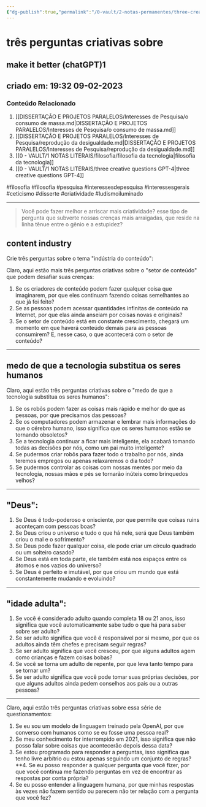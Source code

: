 ```yaml
---
{"dg-publish":true,"permalink":"/0-vault/2-notas-permanentes/three-creative-questions/","tags":["permanente","filosofia","pesquisa","interessesdepesquisa","interessesgerais","ceticismo","disserte","criatividade","ludismoiluminado"],"dgHomeLink":true,"dgShowLocalGraph":true,"dgShowFileTree":true,"dgEnableSearch":true}
---
```


# três perguntas criativas sobre

## make it better (chatGPT)1

## criado em: 19:32 09-02-2023

### Conteúdo Relacionado

1. [[DISSERTAÇÃO E PROJETOS PARALELOS/Interesses de Pesquisa/o consumo de massa.md\|DISSERTAÇÃO E PROJETOS PARALELOS/Interesses de Pesquisa/o consumo de massa.md]]
2. [[DISSERTAÇÃO E PROJETOS PARALELOS/Interesses de Pesquisa/reprodução da desigualdade.md\|DISSERTAÇÃO E PROJETOS PARALELOS/Interesses de Pesquisa/reprodução da desigualdade.md]]
3. [[0 - VAULT/1 NOTAS LITERAIS/filosofia/filosofia da tecnologia\|filosofia da tecnologia]]
4. [[0 - VAULT/1 NOTAS LITERAIS/three creative questions GPT-4\|three creative questions GPT-4]]


#filosofia #filosofia #pesquisa #interessesdepesquisa #interessesgerais #ceticismo #disserte #criatividade #ludismoiluminado

---

>Você pode fazer melhor e arriscar mais criatividade? esse tipo de pergunta que subverte nossas crenças mais arraigadas, que reside na linha tênue entre o gênio e a estupidez? 

## content industry

Crie três perguntas sobre o tema "indústria do conteúdo":

Claro, aqui estão mais três perguntas criativas sobre o "setor de conteúdo" que podem desafiar suas crenças:

1. Se os criadores de conteúdo podem fazer qualquer coisa que imaginarem, por que eles continuam fazendo coisas semelhantes ao que já foi feito?
2. Se as pessoas podem acessar quantidades infinitas de conteúdo na Internet, por que elas ainda anseiam por coisas novas e originais?
3. Se o setor de conteúdo está em constante crescimento, chegará um momento em que haverá conteúdo demais para as pessoas consumirem? E, nesse caso, o que acontecerá com o setor de conteúdo?

---

## medo de que a tecnologia substitua os seres humanos

Claro, aqui estão três perguntas criativas sobre o "medo de que a tecnologia substitua os seres humanos":

1. Se os robôs podem fazer as coisas mais rápido e melhor do que as pessoas, por que precisamos das pessoas?
2. Se os computadores podem armazenar e lembrar mais informações do que o cérebro humano, isso significa que os seres humanos estão se tornando obsoletos?
3. Se a tecnologia continuar a ficar mais inteligente, ela acabará tomando todas as decisões por nós, como um pai muito inteligente?
4. Se pudermos criar robôs para fazer todo o trabalho por nós, ainda teremos empregos ou apenas relaxaremos o dia todo?
5. Se pudermos controlar as coisas com nossas mentes por meio da tecnologia, nossas mãos e pés se tornarão inúteis como brinquedos velhos?

---

## "Deus":

1. Se Deus é todo-poderoso e onisciente, por que permite que coisas ruins aconteçam com pessoas boas?
2. Se Deus criou o universo e tudo o que há nele, será que Deus também criou o mal e o sofrimento?
3. Se Deus pode fazer qualquer coisa, ele pode criar um círculo quadrado ou um solteiro casado?
4. Se Deus está em toda parte, ele também está nos espaços entre os átomos e nos vazios do universo?
5. Se Deus é perfeito e imutável, por que criou um mundo que está constantemente mudando e evoluindo?

---

## "idade adulta":

1. Se você é considerado adulto quando completa 18 ou 21 anos, isso significa que você automaticamente sabe tudo o que há para saber sobre ser adulto?
2. Se ser adulto significa que você é responsável por si mesmo, por que os adultos ainda têm chefes e precisam seguir regras?
3. Se ser adulto significa que você cresceu, por que alguns adultos agem como crianças e fazem coisas bobas?
4. Se você se torna um adulto de repente, por que leva tanto tempo para se tornar um?
5. Se ser adulto significa que você pode tomar suas próprias decisões, por que alguns adultos ainda pedem conselhos aos pais ou a outras pessoas?

---

Claro, aqui estão três perguntas criativas sobre essa série de questionamentos:

1. Se eu sou um modelo de linguagem treinado pela OpenAI, por que converso com humanos como se eu fosse uma pessoa real?
2. Se meu conhecimento for interrompido em 2021, isso significa que não posso falar sobre coisas que acontecerão depois dessa data?
3. Se estou programado para responder a perguntas, isso significa que tenho livre arbítrio ou estou apenas seguindo um conjunto de regras?
**4. Se eu posso responder a qualquer pergunta que você fizer, por que você continua me fazendo perguntas em vez de encontrar as respostas por conta própria?
5. Se eu posso entender a linguagem humana, por que minhas respostas às vezes não fazem sentido ou parecem não ter relação com a pergunta que você fez?
